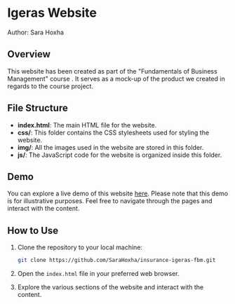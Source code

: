 # Igeras Website

Author: Sara Hoxha

## Overview

This website has been created as part of the "Fundamentals of Business Management" course . It serves as a mock-up of the product we created in regards to the course project.

## File Structure

- **index.html**: The main HTML file for the website.
- **css/**: This folder contains the CSS stylesheets used for styling the website.
- **img/**: All the images used in the website are stored in this folder.
- **js/**: The JavaScript code for the website is organized inside this folder.

## Demo

You can explore a live demo of this website [here](https://youtu.be/OZs6_3Ql1d0?si=Nt3FZPjJ7SpqenBs). Please note that this demo is for illustrative purposes. Feel free to navigate through the pages and interact with the content.

## How to Use

1. Clone the repository to your local machine:

    ```bash
    git clone https://github.com/SaraHoxha/insurance-igeras-fbm.git
    ```

2. Open the `index.html` file in your preferred web browser.

3. Explore the various sections of the website and interact with the content.
